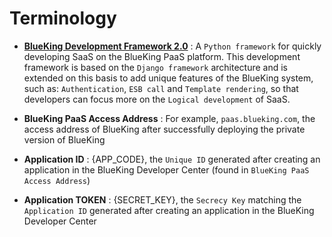 # Terminology

- [**BlueKing Development Framework 2.0**](./DevBasics/README.md) : A `Python framework` for quickly developing SaaS on the BlueKing PaaS platform. This development framework is based on the `Django framework` architecture and is extended on this basis to add unique features of the BlueKing system, such as: `Authentication`, `ESB call` and `Template rendering`, so that developers can focus more on the `Logical development` of SaaS.

- **BlueKing PaaS Access Address** : For example, `paas.blueking.com`, the access address of BlueKing after successfully deploying the private version of BlueKing

- **Application ID** : {APP_CODE}, the `Unique ID` generated after creating an application in the BlueKing Developer Center (found in `BlueKing PaaS Access Address`)

- **Application TOKEN** : {SECRET_KEY}, the `Secrecy Key` matching the `Application ID` generated after creating an application in the BlueKing Developer Center